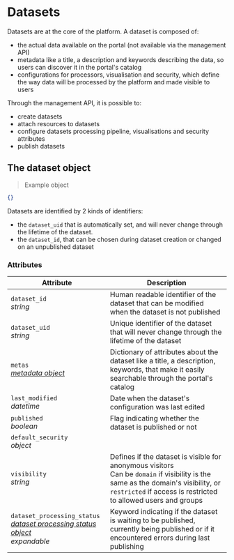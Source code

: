# Datasets

Datasets are at the core of the platform. A dataset is composed of:

- the actual data available on the portal (not available via the management API)
- metadata like a title, a description and keywords describing the data, so users can discover it in the portal's catalog
- configurations for processors, visualisation and security, which define the way data will be processed by the platform and made visible to users

Through the management API, it is possible to:

- create datasets
- attach resources to datasets
- configure datasets processing pipeline, visualisations and security attributes
- publish datasets

## The dataset object

> Example object

```json
{}
```

Datasets are identified by 2 kinds of identifiers:

- the `dataset_uid` that is automatically set, and will never change through the lifetime of the dataset.
- the `dataset_id`, that can be chosen during dataset creation or changed on an unpublished dataset

### Attributes

Attribute | Description
--------- | -----------
`dataset_id` <br> *string*       | Human readable identifier of the dataset that can be modified when the dataset is not published
`dataset_uid` <br> *string*      | Unique identifier of the dataset that will never change through the lifetime of the dataset
`metas` <br> *[metadata object](#dataset-metadata)* | Dictionary of attributes about the dataset like a title, a description, keywords, that make it easily searchable through the portal's catalog
`last_modified` <br> *datetime*  | Date when the dataset's configuration was last edited
`published` <br> *boolean*       | Flag indicating whether the dataset is published or not
`default_security` <br> *object* |
`visibility` <br> *string*       | Defines if the dataset is visible for anonymous visitors <br> Can be `domain` if visibility is the same as the domain's visibility, or `restricted` if access is restricted to allowed users and groups
`dataset_processing_status` <br> *[dataset processing status object](#dataset-processing-status)* <br> <em class="expandable">expandable</em> | Keyword indicating if the dataset is waiting to be published, currently being published or if it encountered errors during last publishing
